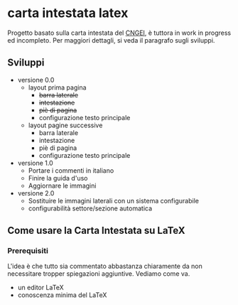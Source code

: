 # carta intestata latex
Progetto basato sulla carta intestata del [CNGEI](https://cngei.it/), è tuttora in work in progress ed incompleto. Per maggiori dettagli, si veda il paragrafo sugli sviluppi.

## Sviluppi
 - versione 0.0
   - layout prima pagina
     - ~~barra laterale~~
     - ~~intestazione~~
     - ~~piè di pagina~~
     - configurazione testo principale
   - layout pagine successive
     - barra laterale
     - intestazione
     - piè di pagina
     - configurazione testo principale
 - versione 1.0
   - Portare i commenti in italiano
   - Finire la guida d'uso
   - Aggiornare le immagini
 - versione 2.0
   - Sostituire le immagini laterali con un sistema configurabile
   - configurabilità settore/sezione automatica

## Come usare la Carta Intestata su LaTeX
### Prerequisiti
L'idea è che tutto sia commentato abbastanza chiaramente da non necessitare tropper spiegazioni aggiuntive. Vediamo come va.
- un editor LaTeX
- conoscenza minima del LaTeX
